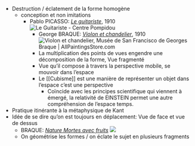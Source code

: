 - Destruction / éclatement de la forme homogène
	- conception et non imitations
		- Pablo PICASSO: [*Le guitariste*](https://www.centrepompidou.fr/fr/ressources/oeuvre/6MkE4Hq), 1910 ![Le Guitariste - Centre Pompidou](https://www.centrepompidou.fr/media/picture/c5/c9/c5c9992019957940d22af887bb55e476/thumb_large.jpg)
			- George BRAQUE: [*Violon et chandelier*](https://fr.wahooart.com/@@/8LJ2BK-Georges-Braque-Violon-et-chandelier), 1910 ![Violon et chandelier, Musée de San Francisco de Georges Braque |  AllPaintingsStore.com](https://allpaintingsstore.com/Art.nsf/O/9H5PPF/$File/GeorgesBraque-Violinandcandlestick_SanFranciscoMuseumof(1910).JPG)
			- La multiplication des points de vues engendre une décomposition de la forme, Vue fragmenté
			- Vue qu’il compose à travers la perspective mobile, se mouvoir dans l’espace
			- Le [[Cubisme]] est une manière de représenter un objet dans l’espace c’est une perspective
				- Coïncide avec les principes scientifique qui viennent à émergé, la relativité de EINSTEIN permet une autre compréhension de l’espace temps.
- Pratique itinérante à la métaphysique de Kant
- Idée de se dire qu’on est toujours en déplacement: Vue de face et vue de dessus
	- BRAQUE: [*Nature Mortes avec fruits*](https://imgprivate2.artprice.com/get/classifieds/7114/8463/cc3c/13ac/aff6/412e/877c/f0bc/1825/b559/1024/1024/Georges-BRAQUE-Nature-morte-aux-fruits--1651645785.jpg) ![](https://imgprivate2.artprice.com/get/classifieds/7114/8463/cc3c/13ac/aff6/412e/877c/f0bc/1825/b559/1024/1024/Georges-BRAQUE-Nature-morte-aux-fruits--1651645785.jpg)
	- On géométrise les formes / on éclate le sujet en plusieurs fragments